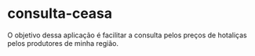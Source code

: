 # consulta-ceasa
O objetivo dessa aplicação é facilitar a consulta pelos preços de hotaliças pelos produtores de minha região.
